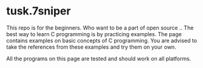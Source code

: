 # tusk.7sniper
This repo is for the beginners. Who want to be a part of open source ..
The best way to learn C programming is by practicing examples. The page contains examples on basic concepts of C programming. You are advised to take the references from these examples and try them on your own.

All the programs on this page are tested and should work on all platforms.

